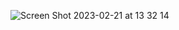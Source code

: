![Screen Shot 2023-02-21 at 13 32 14](https://user-images.githubusercontent.com/112072887/220248446-135b08ef-3413-43e3-85ec-59c6f19b62af.png)

